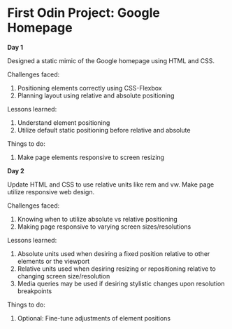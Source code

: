 # First Odin Project: Google Homepage

**Day 1**

Designed a static mimic of the Google homepage using HTML and CSS.

Challenges faced:
1. Positioning elements correctly using CSS-Flexbox
2. Planning layout using relative and absolute positioning

Lessons learned:
1. Understand element positioning
2. Utilize default static positioning before relative and absolute

Things to do:
1. Make page elements responsive to screen resizing

**Day 2**

Update HTML and CSS to use relative units like rem and vw.
Make page utilize responsive web design.

Challenges faced:
1. Knowing when to utilize absolute vs relative positioning
2. Making page responsive to varying screen sizes/resolutions

Lessons learned:
1. Absolute units used when desiring a fixed position relative to other elements or the viewport
2. Relative units used when desiring resizing or repositioning relative to changing screen size/resolution
3. Media queries may be used if desiring stylistic changes upon resolution breakpoints

Things to do:
1. Optional: Fine-tune adjustments of element positions 
